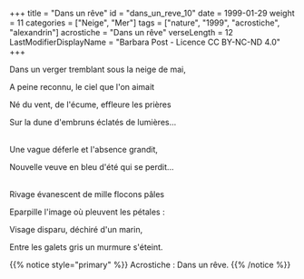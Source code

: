 +++
title = "Dans un rêve"
id = "dans_un_reve_10"
date = 1999-01-29
weight = 11
categories = ["Neige", "Mer"]
tags = ["nature", "1999", "acrostiche", "alexandrin"]
acrostiche = "Dans un rêve"
verseLength = 12
LastModifierDisplayName = "Barbara Post - Licence CC BY-NC-ND 4.0"
+++

Dans un verger tremblant sous la neige de mai,

A peine reconnu, le ciel que l'on aimait

Né du vent, de l'écume, effleure les prières

Sur la dune d'embruns éclatés de lumières...

 \
Une vague déferle et l'absence grandit,

Nouvelle veuve en bleu d'été qui se perdit...

 \
Rivage évanescent de mille flocons pâles

Eparpille l'image où pleuvent les pétales :

Visage disparu, déchiré d'un marin,

Entre les galets gris un murmure s'éteint.

{{% notice style="primary" %}}
Acrostiche : Dans un rêve.
{{% /notice %}}
